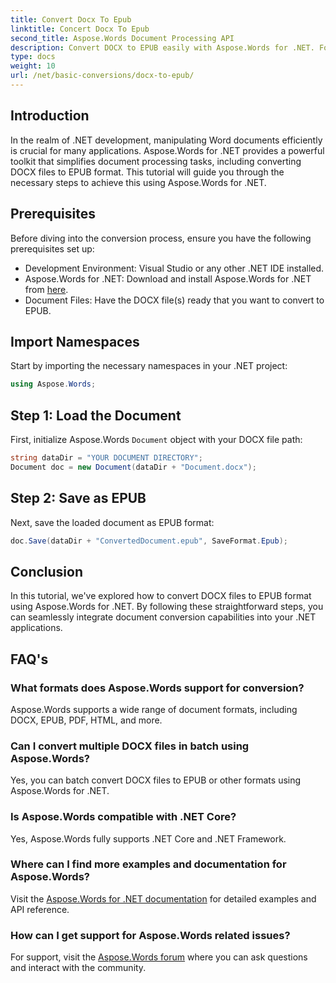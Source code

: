 ```yaml
---
title: Convert Docx To Epub
linktitle: Concert Docx To Epub
second_title: Aspose.Words Document Processing API
description: Convert DOCX to EPUB easily with Aspose.Words for .NET. Follow our tutorial for seamless integration into your .NET applications.
type: docs
weight: 10
url: /net/basic-conversions/docx-to-epub/
---
```

## Introduction

In the realm of .NET development, manipulating Word documents efficiently is crucial for many applications. Aspose.Words for .NET provides a powerful toolkit that simplifies document processing tasks, including converting DOCX files to EPUB format. This tutorial will guide you through the necessary steps to achieve this using Aspose.Words for .NET.

## Prerequisites

Before diving into the conversion process, ensure you have the following prerequisites set up:
- Development Environment: Visual Studio or any other .NET IDE installed.
- Aspose.Words for .NET: Download and install Aspose.Words for .NET from [here](https://releases.aspose.com/words/net/).
- Document Files: Have the DOCX file(s) ready that you want to convert to EPUB.

## Import Namespaces

Start by importing the necessary namespaces in your .NET project:

```csharp
using Aspose.Words;
```

## Step 1: Load the Document

First, initialize Aspose.Words `Document` object with your DOCX file path:

```csharp
string dataDir = "YOUR DOCUMENT DIRECTORY";
Document doc = new Document(dataDir + "Document.docx");
```

## Step 2: Save as EPUB

Next, save the loaded document as EPUB format:

```csharp
doc.Save(dataDir + "ConvertedDocument.epub", SaveFormat.Epub);
```

## Conclusion

In this tutorial, we've explored how to convert DOCX files to EPUB format using Aspose.Words for .NET. By following these straightforward steps, you can seamlessly integrate document conversion capabilities into your .NET applications.

## FAQ's

### What formats does Aspose.Words support for conversion?
Aspose.Words supports a wide range of document formats, including DOCX, EPUB, PDF, HTML, and more.

### Can I convert multiple DOCX files in batch using Aspose.Words?
Yes, you can batch convert DOCX files to EPUB or other formats using Aspose.Words for .NET.

### Is Aspose.Words compatible with .NET Core?
Yes, Aspose.Words fully supports .NET Core and .NET Framework.

### Where can I find more examples and documentation for Aspose.Words?
Visit the [Aspose.Words for .NET documentation](https://reference.aspose.com/words/net/) for detailed examples and API reference.

### How can I get support for Aspose.Words related issues?
For support, visit the [Aspose.Words forum](https://forum.aspose.com/c/words/8) where you can ask questions and interact with the community.


